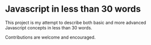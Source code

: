 # Javascript in less than 30 words

This project is my attempt to describe both basic and more advanced Javascript concepts in less than 30 words.

Contributions are welcome and encouraged.
